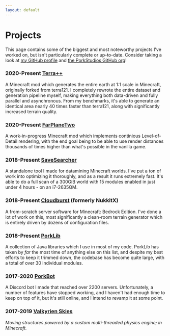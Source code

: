 ```yaml
---
layout: default
---
```


# Projects

This page contains some of the biggest and most noteworthy projects I've worked on, but isn't particularly complete or up-to-date. Consider taking a look at [my GitHub profile](https://github.com/DaMatrix) and [the PorkStudios GitHub org](https://github.com/PorkStudios)!

### 2020-Present [Terra++](https://github.com/BuildTheEarth/terraplusplus)

A Minecraft mod which generates the entire earth at 1:1 scale in Minecraft, originally forked from terra121. I completely rewrote the entire dataset and generation pipeline myself, making everything both data-driven and fully parallel and asynchronous. From my benchmarks, it's able to generate an identical area nearly 40 times faster than terra121, along with significantly increased terrain quality.

### 2020-Present [FarPlaneTwo](https://github.com/PorkStudios/FarPlaneTwo)

A work-in-progress Minecraft mod which implements continious Level-of-Detail rendering, with the end goal being to be able to use render distances thousands of times higher than what's possible in the vanilla game.

### 2018-Present [SaveSearcher](https://github.com/DaMatrix/SaveSearcher)

A standalone tool I made for datamining Minecraft worlds. I've put a ton of work into optimizing it thoroughly, and as a result it runs extremely fast. It's able to do a full scan of a 300GiB world with 15 modules enabled in just under 4 hours - on an i7-2635QM.

### 2018-Present [Cloudburst](https://github.com/CloudburstMC/Server) (formerly NukkitX)

A from-scratch server software for Minecraft: Bedrock Edition. I've done a lot of work on this, most significantly a clean-room terrain generator which is entirely driven by dozens of configuration files.

### 2018-Present [PorkLib](https://github.com/PorkStudios/PorkLib)

A collection of Java libraries which I use in most of my code. PorkLib has taken by *far* the most time of anything else on this list, and despite my best efforts to keep it trimmed down, the codebase has become quite large, with a total of over 30 individual modules.

### 2017-2020 [PorkBot](https://github.com/DaMatrix/PorkBot)

A Discord bot I made that reached over 2200 servers. Unfortunately, a number of features have stopped working, and I haven't had enough time to keep on top of it, but it's still online, and I intend to revamp it at some point.

### 2017-2019 [Valkyrien Skies](https://github.com/ValkyrienSkies/Valkyrien-Skies)

*Moving structures powered by a custom multi-threaded physics engine; in Minecraft.*
